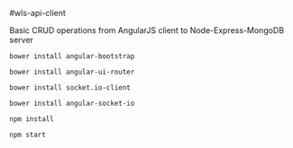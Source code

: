 #wls-api-client

Basic CRUD operations from AngularJS client to Node-Express-MongoDB server

```
bower install angular-bootstrap
```
```
bower install angular-ui-router
```
```
bower install socket.io-client 
```
```
bower install angular-socket-io
```
```
npm install
```
```
npm start
```